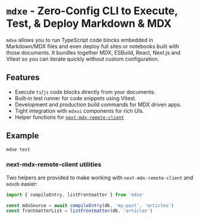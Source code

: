 # `mdxe` - Zero-Config CLI to Execute, Test, & Deploy Markdown & MDX

`mdxe` allows you to run TypeScript code blocks embedded in Markdown/MDX files and even deploy full sites or notebooks built with those documents. It bundles together MDX, ESBuild, React, Next.js and Vitest so you can iterate quickly without custom configuration.

## Features

- Execute `ts`/`js` code blocks directly from your documents.
- Built‑in test runner for code snippets using Vitest.
- Development and production build commands for MDX driven apps.
- Tight integration with `mdxui` components for rich UIs.
- Helper functions for [`next-mdx-remote-client`](https://github.com/ipikuka/next-mdx-remote-client)

## Example

```bash
mdxe test
```

### next-mdx-remote-client utilities

Two helpers are provided to make working with `next-mdx-remote-client` and `mdxdb` easier:

```ts
import { compileEntry, listFrontmatter } from 'mdxe'

const mdxSource = await compileEntry(db, 'my-post', 'articles')
const frontmatterList = listFrontmatter(db, 'articles')
```


